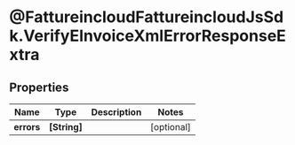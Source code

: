 # @FattureincloudFattureincloudJsSdk.VerifyEInvoiceXmlErrorResponseExtra

## Properties

Name | Type | Description | Notes
------------ | ------------- | ------------- | -------------
**errors** | **[String]** |  | [optional] 


